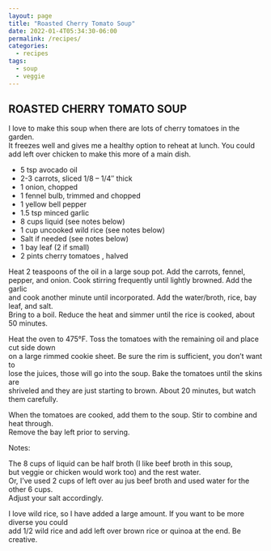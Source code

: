 ```yaml
---
layout: page
title: "Roasted Cherry Tomato Soup"
date: 2022-01-4T05:34:30-06:00
permalink: /recipes/
categories:
  - recipes
tags:
  - soup
  - veggie
---
```

## ROASTED CHERRY TOMATO SOUP
I love to make this soup when there are lots of cherry tomatoes in the garden.  
It freezes well and gives me a healthy option to reheat at lunch. You could  
add left over chicken to make this more of a main dish.

- 5 tsp avocado oil
- 2-3 carrots, sliced 1/8 – 1/4″ thick
- 1 onion, chopped
- 1 fennel bulb, trimmed and chopped
- 1 yellow bell pepper
- 1.5 tsp minced garlic
- 8 cups liquid (see notes below)
- 1 cup uncooked wild rice (see notes below)
- Salt if needed (see notes below)
- 1 bay leaf (2 if small)
- 2 pints cherry tomatoes , halved

Heat 2 teaspoons of the oil in a large soup pot. Add the carrots, fennel,  
pepper, and onion. Cook stirring frequently until lightly browned. Add the garlic  
and cook another minute until incorporated. Add the water/broth, rice, bay leaf, and salt.  
Bring to a boil. Reduce the heat and simmer until the rice is cooked, about 50 minutes.

Heat the oven to 475°F. Toss the tomatoes with the remaining oil and place cut side down  
on a large rimmed cookie sheet. Be sure the rim is sufficient, you don’t want to  
lose the juices, those will go into the soup. Bake the tomatoes until the skins are  
shriveled and they are just starting to brown. About 20 minutes, but watch them carefully.

When the tomatoes are cooked, add them to the soup. Stir to combine and heat through.  
Remove the bay left prior to serving.

Notes:

The 8 cups of liquid can be half broth (I like beef broth in this soup,  
but veggie or chicken would work too) and the rest water.  
Or, I’ve used 2 cups of left over au jus beef broth and used water for the other 6 cups.  
Adjust your salt accordingly.

I love wild rice, so I have added a large amount. If you want to be more diverse you could  
add 1/2 wild rice and add left over brown rice or quinoa at the end. Be creative.
